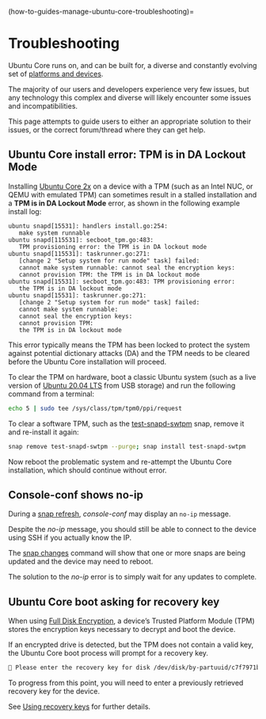(how-to-guides-manage-ubuntu-core-troubleshooting)=
# Troubleshooting

Ubuntu Core runs on, and can be built for, a diverse and constantly evolving set of [platforms and devices](/reference/system-requirements).

The majority of our users and developers experience very few issues, but any technology this complex and diverse will likely encounter some issues and incompatibilities.

This page attempts to guide users to either an appropriate solution to their issues, or the correct forum/thread where they can get help. 

## Ubuntu Core install error: TPM is in DA Lockout Mode

Installing [Ubuntu Core 2x](/) on a device with a TPM (such as an Intel NUC, or QEMU with emulated TPM) can sometimes result in a stalled installation and a **TPM is in DA Lockout Mode** error, as shown in the following example install log:

```no-highlight
ubuntu snapd[15531]: handlers install.go:254:
   make system runnable
ubuntu snapd[115531]: secboot_tpm.go:483: 
   TPM provisioning error: the TPM is in DA lockout mode
ubuntu snapd[115531]: taskrunner.go:271:
   [change 2 "Setup system for run mode" task] failed: 
   cannot make system runnable: cannot seal the encryption keys:
   cannot provision TPM: the TPM is in DA lockout mode
ubuntu snapd[15531]: secboot_tpm.go:483: TPM provisioning error:
   the TPM is in DA lockout mode
ubuntu snapd[15531]: taskrunner.go:271:
   [change 2 "Setup system for run mode" task] failed:
   cannot make system runnable:
   cannot seal the encryption keys:
   cannot provision TPM:
   the TPM is in DA lockout mode 
```

This error typically means the TPM has been locked to protect the system against potential dictionary attacks (DA) and the TPM needs to be cleared before the Ubuntu Core installation will proceed.

To clear the TPM on hardware, boot a classic Ubuntu system (such as a live version of [Ubuntu 20.04 LTS](https://releases.ubuntu.com/20.04/) from USB storage) and run the following command from a terminal:

```bash
echo 5 | sudo tee /sys/class/tpm/tpm0/ppi/request
```

To clear a software TPM, such as the [test-snapd-swtpm](https://snapcraft.io/test-snapd-swtpm) snap, remove it and re-install it again:

```bash
snap remove test-snapd-swtpm --purge; snap install test-snapd-swtpm
```

Now reboot the problematic system and re-attempt the Ubuntu Core installation, which should  continue without error.

## Console-conf shows no-ip

During a [snap refresh](/explanation/refresh-control), _console-conf_ may display an `no-ip` message.

Despite the _no-ip_ message, you should still be able to connect to the device using SSH if you actually know the IP.

The [snap changes](https://snapcraft.io/docs/keeping-snaps-up-to-date#heading--changes) command will show that one or more snaps are being updated and the device may need to reboot.

The solution to the _no-ip_ error is to simply wait for any updates to complete.

## Ubuntu Core boot asking for recovery key

When using [Full Disk Encryption](/explanation/full-disk-encryption), a device’s Trusted Platform Module (TPM) stores the encryption keys necessary to decrypt and boot the device.

If an encrypted drive is detected, but the TPM does not contain a valid key, the Ubuntu Core boot process will prompt for a recovery key. 

```bash
🔐 Please enter the recovery key for disk /dev/disk/by-partuuid/c7f7971b: (press TAB for no echo)
```

To progress from this point, you will need to enter a  previously retrieved recovery key for the device.

See [Using recovery keys](/how-to-guides/manage-ubuntu-core/use-a-recovery-mode) for further details.

